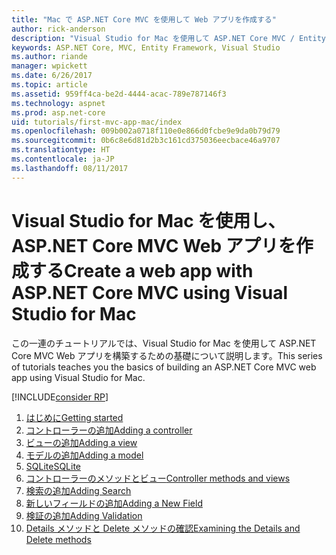 ```yaml
---
title: "Mac で ASP.NET Core MVC を使用して Web アプリを作成する"
author: rick-anderson
description: "Visual Studio for Mac を使用して ASP.NET Core MVC / Entity Framework アプリを作成する"
keywords: ASP.NET Core, MVC, Entity Framework, Visual Studio
ms.author: riande
manager: wpickett
ms.date: 6/26/2017
ms.topic: article
ms.assetid: 959ff4ca-be2d-4444-acac-789e787146f3
ms.technology: aspnet
ms.prod: asp.net-core
uid: tutorials/first-mvc-app-mac/index
ms.openlocfilehash: 009b002a0718f110e0e866d0fcbe9e9da0b79d79
ms.sourcegitcommit: 0b6c8e6d81d2b3c161cd375036eecbace46a9707
ms.translationtype: HT
ms.contentlocale: ja-JP
ms.lasthandoff: 08/11/2017
---
```

# <a name="create-a-web-app-with-aspnet-core-mvc-using-visual-studio-for-mac"></a><span data-ttu-id="f467f-104">Visual Studio for Mac を使用し、ASP.NET Core MVC Web アプリを作成する</span><span class="sxs-lookup"><span data-stu-id="f467f-104">Create a web app with ASP.NET Core MVC using Visual Studio for Mac</span></span>

<span data-ttu-id="f467f-105">この一連のチュートリアルでは、Visual Studio for Mac を使用して ASP.NET Core MVC Web アプリを構築するための基礎について説明します。</span><span class="sxs-lookup"><span data-stu-id="f467f-105">This series of tutorials teaches you the basics of building an ASP.NET Core MVC web app using Visual Studio for Mac.</span></span> 

[!INCLUDE[consider RP](../../includes/razor.md)]

1. [<span data-ttu-id="f467f-106">はじめに</span><span class="sxs-lookup"><span data-stu-id="f467f-106">Getting started</span></span>](start-mvc.md)
1. [<span data-ttu-id="f467f-107">コントローラーの追加</span><span class="sxs-lookup"><span data-stu-id="f467f-107">Adding a controller</span></span>](adding-controller.md)
1. [<span data-ttu-id="f467f-108">ビューの追加</span><span class="sxs-lookup"><span data-stu-id="f467f-108">Adding a view</span></span>](adding-view.md)
1. [<span data-ttu-id="f467f-109">モデルの追加</span><span class="sxs-lookup"><span data-stu-id="f467f-109">Adding a model</span></span>](adding-model.md)
1. [<span data-ttu-id="f467f-110">SQLite</span><span class="sxs-lookup"><span data-stu-id="f467f-110">SQLite</span></span>](working-with-sql.md)
1. [<span data-ttu-id="f467f-111">コントローラーのメソッドとビュー</span><span class="sxs-lookup"><span data-stu-id="f467f-111">Controller methods and views</span></span>](controller-methods-views.md)
1. [<span data-ttu-id="f467f-112">検索の追加</span><span class="sxs-lookup"><span data-stu-id="f467f-112">Adding Search</span></span>](search.md)
1. [<span data-ttu-id="f467f-113">新しいフィールドの追加</span><span class="sxs-lookup"><span data-stu-id="f467f-113">Adding a New Field</span></span>](new-field.md)
1. [<span data-ttu-id="f467f-114">検証の追加</span><span class="sxs-lookup"><span data-stu-id="f467f-114">Adding Validation</span></span>](validation.md)
1. [<span data-ttu-id="f467f-115">Details メソッドと Delete メソッドの確認</span><span class="sxs-lookup"><span data-stu-id="f467f-115">Examining the Details and Delete methods</span></span>](xref:tutorials/first-mvc-app/details)
